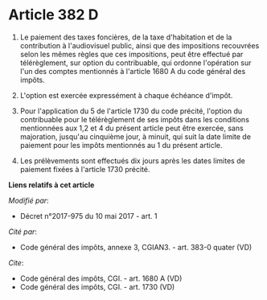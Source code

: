 # Article 382 D

1. Le paiement des taxes foncières, de la taxe d'habitation et de la contribution à l'audiovisuel public, ainsi que des
impositions recouvrées selon les mêmes règles que ces impositions, peut être effectué par télérèglement, sur option du
contribuable, qui ordonne l'opération sur l'un des comptes mentionnés à l'article 1680 A du code général des impôts. 

2. L'option est exercée expressément à chaque échéance d'impôt. 

3. Pour l'application du 5 de l'article 1730 du code précité, l'option du contribuable pour le télérèglement de ses impôts
dans les conditions mentionnées aux 1,2 et 4 du présent article peut être exercée, sans majoration, jusqu'au cinquième jour,
à minuit, qui suit la date limite de paiement pour les impôts mentionnés au 1 du présent article. 

4. Les prélèvements sont effectués dix jours après les dates limites de paiement fixées à l'article 1730 précité.

**Liens relatifs à cet article**

_Modifié par_:

  - Décret n°2017-975 du 10 mai 2017 - art. 1

_Cité par_:

  - Code général des impôts, annexe 3, CGIAN3. - art. 383-0 quater (VD)

_Cite_:

  - Code général des impôts, CGI. - art. 1680 A (VD)
  - Code général des impôts, CGI. - art. 1730 (VD)
